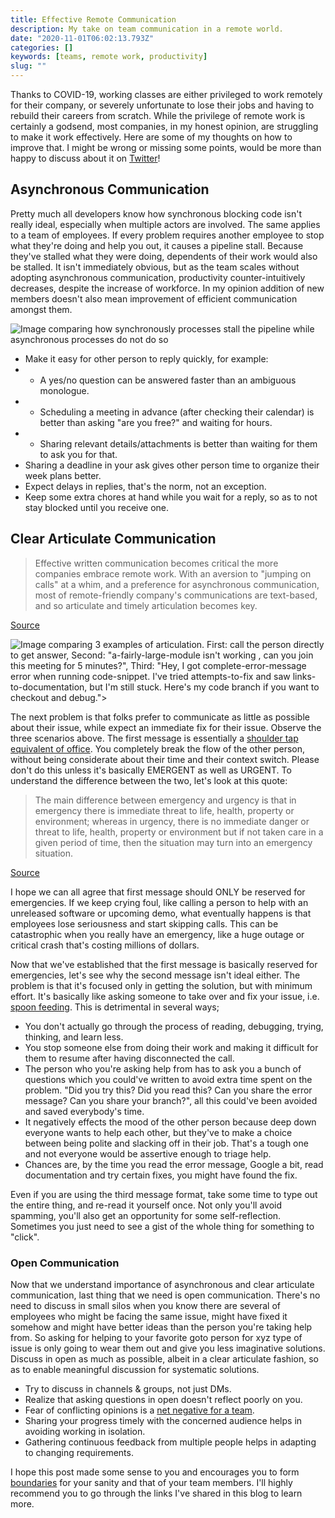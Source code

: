 ```yaml
---
title: Effective Remote Communication
description: My take on team communication in a remote world.
date: "2020-11-01T06:02:13.793Z"
categories: []
keywords: [teams, remote work, productivity]
slug: ""
---
```


Thanks to COVID-19, working classes are either privileged to work remotely for their company, or severely unfortunate to lose their jobs and having to rebuild their careers from scratch. While the privilege of remote work is certainly a godsend, most companies, in my honest opinion, are struggling to make it work effectively. Here are some of my thoughts on how to improve that. I might be wrong or missing some points, would be more than happy to discuss about it on [Twitter](https://twitter.com/bogas04)!

## Asynchronous Communication

Pretty much all developers know how synchronous blocking code isn't really ideal, especially when multiple actors are involved. The same applies to a team of employees. If every problem requires another employee to stop what they're doing and help you out, it causes a pipeline stall. Because they've stalled what they were doing, dependents of their work would also be stalled. It isn't immediately obvious, but as the team scales without adopting asynchronous communication, productivity counter-intuitively decreases, despite the increase of workforce. In my opinion addition of new members doesn't also mean improvement of efficient communication amongst them.

![Image comparing how synchronously processes stall the pipeline while asynchronous processes do not do so](/img/blog/asynchronous-vs-synchronous.png)

- Make it easy for other person to reply quickly, for example:
- - A yes/no question can be answered faster than an ambiguous monologue.
- - Scheduling a meeting in advance (after checking their calendar) is better than asking "are you free?" and waiting for hours.
- - Sharing relevant details/attachments is better than waiting for them to ask you for that.
- Sharing a deadline in your ask gives other person time to organize their week plans better.
- Expect delays in replies, that's the norm, not an exception.
- Keep some extra chores at hand while you wait for a reply, so as to not stay blocked until you receive one.

## Clear Articulate Communication

> Effective written communication becomes critical the more companies embrace remote work. With an aversion to "jumping on calls" at a whim, and a preference for asynchronous communication, most of remote-friendly company's communications are text-based, and so articulate and timely articulation becomes key.

[Source](https://medium.com/swlh/the-five-levels-of-remote-work-and-why-youre-probably-at-level-2-ccaf05a25b9c)

![Image comparing 3 examples of articulation. First: _call the person directly to get answer_, Second: "a-fairly-large-module isn't working , can you join this meeting for 5 minutes?", Third: "Hey, I got complete-error-message error when running code-snippet. I've tried attempts-to-fix and saw links-to-documentation, but I'm still stuck. Here's my code branch if you want to checkout and debug.">](/img/blog/articulate-communication.png)

The next problem is that folks prefer to communicate as little as possible about their issue, while expect an immediate fix for their issue. Observe the three scenarios above. The first message is essentially a [shoulder tap equivalent of office](https://chelseatroy.com/2018/04/17/but-what-if-i-cannot-tap-my-remote-employee-on-the-shoulder/). You completely break the flow of the other person, without being considerate about their time and their context switch. Please don't do this unless it's basically EMERGENT as well as URGENT. To understand the difference between the two, let's look at this quote:

> The main difference between emergency and urgency is that in emergency there is immediate threat to life, health, property or environment; whereas in urgency, there is no immediate danger or threat to life, health, property or environment but if not taken care in a given period of time, then the situation may turn into an emergency situation.

[Source](http://www.differencebetween.net/science/nature/difference-between-urgence-and-emergency/)

I hope we can all agree that first message should ONLY be reserved for emergencies. If we keep crying foul, like calling a person to help with an unreleased software or upcoming demo, what eventually happens is that employees lose seriousness and start skipping calls. This can be catastrophic when you really have an emergency, like a huge outage or critical crash that's costing millions of dollars.

Now that we've established that the first message is basically reserved for emergencies, let's see why the second message isn't ideal either. The problem is that it's focused only in getting the solution, but with minimum effort. It's basically like asking someone to take over and fix your issue, i.e. [spoon feeding](https://theleegroup.com/spoon-fed-vs-supportive-management/). This is detrimental in several ways;

- You don't actually go through the process of reading, debugging, trying, thinking, and learn less.
- You stop someone else from doing their work and making it difficult for them to resume after having disconnected the call.
- The person who you're asking help from has to ask you a bunch of questions which you could've written to avoid extra time spent on the problem. "Did you try this? Did you read this? Can you share the error message? Can you share your branch?", all this could've been avoided and saved everybody's time.
- It negatively effects the mood of the other person because deep down everyone wants to help each other, but they've to make a choice between being polite and slacking off in their job. That's a tough one and not everyone would be assertive enough to triage help.
- Chances are, by the time you read the error message, Google a bit, read documentation and try certain fixes, you might have found the fix.

Even if you are using the third message format, take some time to type out the entire thing, and re-read it yourself once. Not only you'll avoid spamming, you'll also get an opportunity for some self-reflection. Sometimes you just need to see a gist of the whole thing for something to "click".

### Open Communication

Now that we understand importance of asynchronous and clear articulate communication, last thing that we need is open communication. There's no need to discuss in small silos when you know there are several of employees who might be facing the same issue, might have fixed it somehow and might have better ideas than the person you're taking help from. So asking for helping to your favorite goto person for xyz type of issue is only going to wear them out and give you less imaginative solutions. Discuss in open as much as possible, albeit in a clear articulate fashion, so as to enable meaningful discussion for systematic solutions.

- Try to discuss in channels & groups, not just DMs.
- Realize that asking questions in open doesn't reflect poorly on you.
- Fear of conflicting opinions is a [net negative for a team](https://www.entrepreneur.com/article/238993).
- Sharing your progress timely with the concerned audience helps in avoiding working in isolation.
- Gathering continuous feedback from multiple people helps in adapting to changing requirements.

I hope this post made some sense to you and encourages you to form [boundaries](https://www.careercontessa.com/advice/healthy-boundaries-at-work/) for your sanity and that of your team members. I'll highly recommend you to go through the links I've shared in this blog to learn more.
